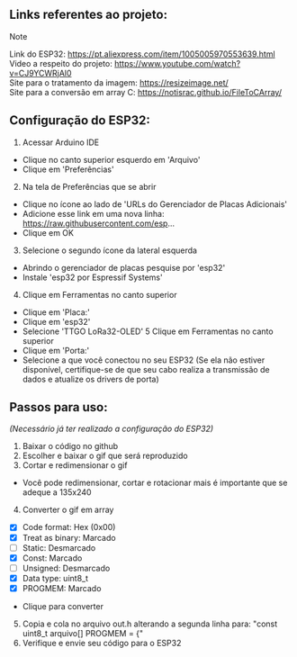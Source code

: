 ## Links referentes ao projeto:

>[!NOTE]
>Link do ESP32: https://pt.aliexpress.com/item/1005005970553639.html <br>
>Video a respeito do projeto: https://www.youtube.com/watch?v=CJ9YCWRjAl0 <br>
>Site para o tratamento da imagem: https://resizeimage.net/ <br>
>Site para a conversão em array C: https://notisrac.github.io/FileToCArray/


## Configuração do ESP32: <br> 

1. Acessar Arduino IDE
 - Clique no canto superior esquerdo em 'Arquivo'
 - Clique em 'Preferências'
2. Na tela de Preferências que se abrir
 - Clique no ícone ao lado de 'URLs do Gerenciador de Placas Adicionais'
 - Adicione esse link em uma nova linha: https://raw.githubusercontent.com/esp...
 - Clique em OK
3. Selecione o segundo ícone da lateral esquerda
 - Abrindo o gerenciador de placas pesquise por 'esp32'
 - Instale 'esp32 por Espressif Systems'
4. Clique em Ferramentas no canto superior
 - Clique em 'Placa:'
 - Clique em 'esp32'
 - Selecione 'TTGO LoRa32-OLED'
5 Clique em Ferramentas no canto superior
 - Clique em 'Porta:'
 - Selecione a que você conectou no seu ESP32 (Se ela não estiver disponível, certifique-se de que seu cabo realiza a transmissão de dados e atualize os drivers de porta)

## Passos para uso:
_(Necessário já ter realizado a configuração do ESP32)_ <br>

1. Baixar o código no github
2. Escolher e baixar o gif que será reproduzido
3. Cortar e redimensionar o gif
 - Você pode redimensionar, cortar e rotacionar mais é importante que se adeque a 135x240
4. Converter o gif em array
  - [x] Code format: Hex (0x00)
  - [x] Treat as binary: Marcado
  - [ ] Static: Desmarcado
  - [x] Const: Marcado
  - [ ] Unsigned: Desmarcado
  - [x] Data type: uint8_t
  - [x] PROGMEM: Marcado
  - Clique para converter
5. Copia e cola no arquivo out.h alterando a segunda linha para: "const uint8_t arquivo[] PROGMEM  = {"
6. Verifique e envie seu código para o ESP32

